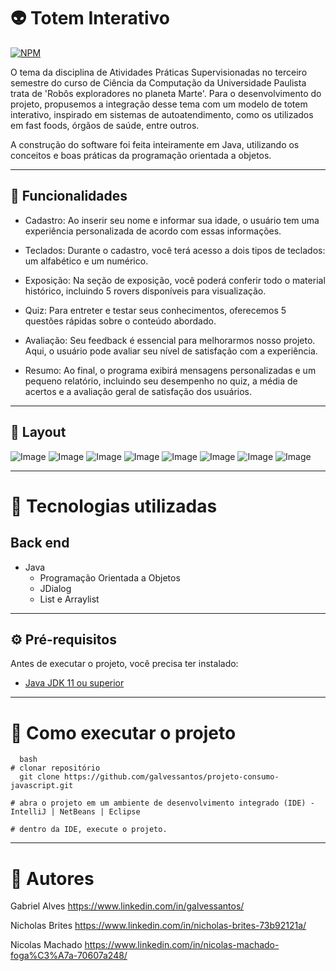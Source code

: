 # 👽 Totem Interativo 
[![NPM](https://img.shields.io/npm/l/react)](https://github.com/galvessantos/projeto-consumo-javascript/blob/main/LICENSE) 

O tema da disciplina de Atividades Práticas Supervisionadas no terceiro semestre do curso de Ciência da Computação da Universidade Paulista trata de 'Robôs exploradores no planeta Marte'. Para o desenvolvimento do projeto, propusemos a integração desse tema com um modelo de totem interativo, inspirado em sistemas de autoatendimento, como os utilizados em fast foods, órgãos de saúde, entre outros.

A construção do software foi feita inteiramente em Java, utilizando os conceitos e boas práticas da programação orientada a objetos.

---

## 🚀 Funcionalidades

- Cadastro: Ao inserir seu nome e informar sua idade, o usuário tem uma experiência personalizada de acordo com essas informações.

- Teclados: Durante o cadastro, você terá acesso a dois tipos de teclados: um alfabético e um numérico.

- Exposição: Na seção de exposição, você poderá conferir todo o material histórico, incluindo 5 rovers disponíveis para visualização.

- Quiz: Para entreter e testar seus conhecimentos, oferecemos 5 questões rápidas sobre o conteúdo abordado.

- Avaliação: Seu feedback é essencial para melhorarmos nosso projeto. Aqui, o usuário pode avaliar seu nível de satisfação com a experiência.

- Resumo: Ao final, o programa exibirá mensagens personalizadas e um pequeno relatório, incluindo seu desempenho no quiz, a média de acertos e a avaliação geral de satisfação dos usuários.

---

## 🔳 Layout 
![Image](https://github.com/user-attachments/assets/9296b3f6-c5b4-45ab-8d0e-10e625ef6386)
![Image](https://github.com/user-attachments/assets/0c1d65ca-308c-4626-ac70-f895f0a4bad9)
![Image](https://github.com/user-attachments/assets/e9b6b590-cca7-4268-b9fe-bcc51035c326)
![Image](https://github.com/user-attachments/assets/413c2c15-c1ad-48c7-b981-3db4080b7663)
![Image](https://github.com/user-attachments/assets/8fbfe251-6dac-43da-b479-be60fe81f681)
![Image](https://github.com/user-attachments/assets/7ec62b8f-0fe3-408c-a07d-5bd837cdb4c0)
![Image](https://github.com/user-attachments/assets/f7a4a8bf-5d06-4b31-a2cb-1fcf2977c9e6)
![Image](https://github.com/user-attachments/assets/6cd54f63-dc63-480d-b0e6-ab23170258f4)

---

# 🧰 Tecnologias utilizadas
## Back end
- Java
  - Programação Orientada a Objetos
  - JDialog
  - List e Arraylist
 
---
 
## ⚙ Pré-requisitos

Antes de executar o projeto, você precisa ter instalado:

- [Java JDK 11 ou superior](https://www.oracle.com/java/technologies/javase-jdk11-downloads.html)
  
---
  
# 🏁 Como executar o projeto
```
  bash
# clonar repositório
  git clone https://github.com/galvessantos/projeto-consumo-javascript.git

# abra o projeto em um ambiente de desenvolvimento integrado (IDE) - IntelliJ | NetBeans | Eclipse

# dentro da IDE, execute o projeto.

```

---

# 🤝 Autores

Gabriel Alves
https://www.linkedin.com/in/galvessantos/

Nicholas Brites
https://www.linkedin.com/in/nicholas-brites-73b92121a/

Nicolas Machado
https://www.linkedin.com/in/nicolas-machado-foga%C3%A7a-70607a248/
